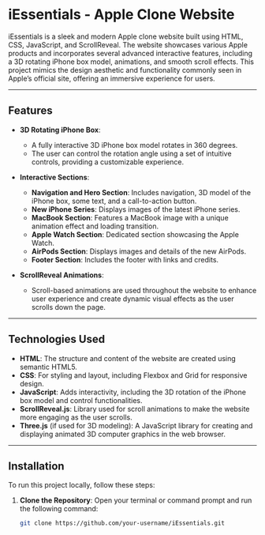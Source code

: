 # iEssentials - Apple Clone Website

iEssentials is a sleek and modern Apple clone website built using HTML, CSS, JavaScript, and ScrollReveal. The website showcases various Apple products and incorporates several advanced interactive features, including a 3D rotating iPhone box model, animations, and smooth scroll effects. This project mimics the design aesthetic and functionality commonly seen in Apple’s official site, offering an immersive experience for users.

---

## Features

- **3D Rotating iPhone Box**: 
  - A fully interactive 3D iPhone box model rotates in 360 degrees.
  - The user can control the rotation angle using a set of intuitive controls, providing a customizable experience.
  
- **Interactive Sections**: 
  - **Navigation and Hero Section**: Includes navigation, 3D model of the iPhone box, some text, and a call-to-action button.
  - **New iPhone Series**: Displays images of the latest iPhone series.
  - **MacBook Section**: Features a MacBook image with a unique animation effect and loading transition.
  - **Apple Watch Section**: Dedicated section showcasing the Apple Watch.
  - **AirPods Section**: Displays images and details of the new AirPods.
  - **Footer Section**: Includes the footer with links and credits.

- **ScrollReveal Animations**: 
  - Scroll-based animations are used throughout the website to enhance user experience and create dynamic visual effects as the user scrolls down the page.

---

## Technologies Used

- **HTML**: The structure and content of the website are created using semantic HTML5.
- **CSS**: For styling and layout, including Flexbox and Grid for responsive design.
- **JavaScript**: Adds interactivity, including the 3D rotation of the iPhone box model and control functionalities.
- **ScrollReveal.js**: Library used for scroll animations to make the website more engaging as the user scrolls.
- **Three.js** (if used for 3D modeling): A JavaScript library for creating and displaying animated 3D computer graphics in the web browser.

---

## Installation

To run this project locally, follow these steps:

1. **Clone the Repository**:
   Open your terminal or command prompt and run the following command:
   ```bash
   git clone https://github.com/your-username/iEssentials.git

